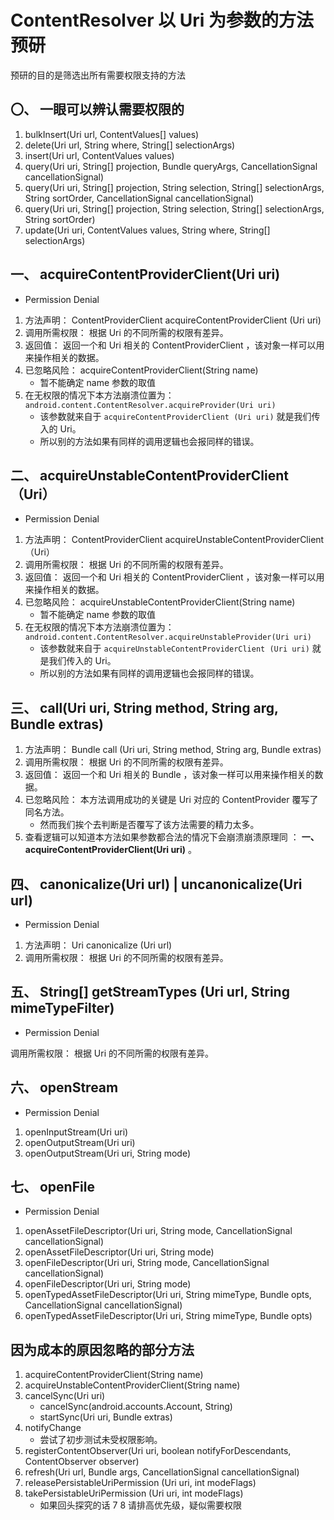 # ContentResolver 以 Uri 为参数的方法预研
预研的目的是筛选出所有需要权限支持的方法

## 〇、 一眼可以辨认需要权限的
1. bulkInsert(Uri url, ContentValues[] values) 
2. delete(Uri url, String where, String[] selectionArgs) 
3. insert(Uri url, ContentValues values) 
4. query(Uri uri, String[] projection, Bundle queryArgs, CancellationSignal cancellationSignal) 
5. query(Uri uri, String[] projection, String selection, String[] selectionArgs, String sortOrder, CancellationSignal cancellationSignal) 
6. query(Uri uri, String[] projection, String selection, String[] selectionArgs, String sortOrder) 
7. update(Uri uri, ContentValues values, String where, String[] selectionArgs) 


## 一、 acquireContentProviderClient(Uri uri) 
- Permission Denial
1. 方法声明： ContentProviderClient acquireContentProviderClient (Uri uri)
2. 调用所需权限： 根据 Uri 的不同所需的权限有差异。
3. 返回值： 返回一个和 Uri 相关的 ContentProviderClient ，该对象一样可以用来操作相关的数据。
4. 已忽略风险： acquireContentProviderClient(String name) 
    - 暂不能确定 name 参数的取值
5. 在无权限的情况下本方法崩溃位置为： `android.content.ContentResolver.acquireProvider(Uri uri)`
    - 该参数就来自于 `acquireContentProviderClient (Uri uri)` 就是我们传入的 Uri。
    - 所以别的方法如果有同样的调用逻辑也会报同样的错误。

## 二、 acquireUnstableContentProviderClient（Uri）
- Permission Denial
1. 方法声明： ContentProviderClient acquireUnstableContentProviderClient（Uri）
2. 调用所需权限： 根据 Uri 的不同所需的权限有差异。
3. 返回值： 返回一个和 Uri 相关的 ContentProviderClient ，该对象一样可以用来操作相关的数据。
4. 已忽略风险： acquireUnstableContentProviderClient(String name) 
    - 暂不能确定 name 参数的取值
5. 在无权限的情况下本方法崩溃位置为： `android.content.ContentResolver.acquireUnstableProvider(Uri uri)`
    - 该参数就来自于 `acquireUnstableContentProviderClient (Uri uri)` 就是我们传入的 Uri。
    - 所以别的方法如果有同样的调用逻辑也会报同样的错误。

## 三、 call(Uri uri, String method, String arg, Bundle extras) 
1. 方法声明： Bundle call (Uri uri, String method, String arg, Bundle extras)
2. 调用所需权限： 根据 Uri 的不同所需的权限有差异。
3. 返回值： 返回一个和 Uri 相关的 Bundle ，该对象一样可以用来操作相关的数据。
4. 已忽略风险： 本方法调用成功的关键是 Uri 对应的 ContentProvider 覆写了同名方法。
    - 然而我们挨个去判断是否覆写了该方法需要的精力太多。
5. 查看逻辑可以知道本方法如果参数都合法的情况下会崩溃崩溃原理同 ： __一、 acquireContentProviderClient(Uri uri)__ 。

## 四、 canonicalize(Uri url) | uncanonicalize(Uri url) 
- Permission Denial
1. 方法声明： Uri canonicalize (Uri url)
2. 调用所需权限： 根据 Uri 的不同所需的权限有差异。

## 五、 String[] getStreamTypes (Uri url, String mimeTypeFilter)
- Permission Denial

调用所需权限： 根据 Uri 的不同所需的权限有差异。

## 六、 openStream
- Permission Denial
1. openInputStream(Uri uri) 
2. openOutputStream(Uri uri) 
3. openOutputStream(Uri uri, String mode) 

## 七、 openFile
- Permission Denial
1. openAssetFileDescriptor(Uri uri, String mode, CancellationSignal cancellationSignal) 
2. openAssetFileDescriptor(Uri uri, String mode) 
3. openFileDescriptor(Uri uri, String mode, CancellationSignal cancellationSignal) 
4. openFileDescriptor(Uri uri, String mode) 
5. openTypedAssetFileDescriptor(Uri uri, String mimeType, Bundle opts, CancellationSignal cancellationSignal) 
6. openTypedAssetFileDescriptor(Uri uri, String mimeType, Bundle opts) 










## 因为成本的原因忽略的部分方法
1. acquireContentProviderClient(String name) 
2. acquireUnstableContentProviderClient(String name) 
3. cancelSync(Uri uri) 
    - cancelSync(android.accounts.Account, String)
    - startSync(Uri uri, Bundle extras) 
4. notifyChange
    - 尝试了初步测试未受权限影响。
5. registerContentObserver(Uri uri, boolean notifyForDescendants, ContentObserver observer) 
6. refresh(Uri url, Bundle args, CancellationSignal cancellationSignal) 
7. releasePersistableUriPermission (Uri uri, int modeFlags)
8. takePersistableUriPermission (Uri uri, int modeFlags)
    - 如果回头探究的话 7 8 请排高优先级，疑似需要权限
